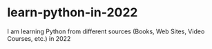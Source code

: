 # learn-python-in-2022

I am learning Python from different sources (Books, Web Sites, Video Courses, etc.) in 2022
